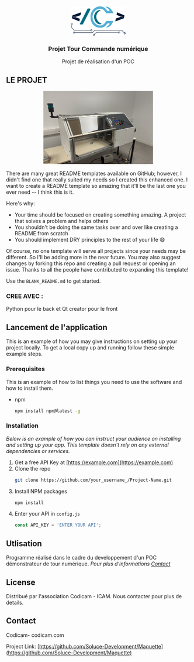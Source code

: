 







<br />
<div align="center">
  <a href="https://codicam.com">
    <img src="images/logo.png" alt="Logo" width="150" height="80">
  </a>

  <h3 align="center">Projet Tour Commande numérique</h3>

  <p align="center">
    Projet de réalisation d'un POC 
    <br />

  </p>
</div>





<!-- LE PROJET -->
## LE PROJET

<div align="center">
    <img src="images/ttt.JPG" alt="Logo" width="300" height="200">
</div>

There are many great README templates available on GitHub; however, I didn't find one that really suited my needs so I created this enhanced one. I want to create a README template so amazing that it'll be the last one you ever need -- I think this is it.

Here's why:
* Your time should be focused on creating something amazing. A project that solves a problem and helps others
* You shouldn't be doing the same tasks over and over like creating a README from scratch
* You should implement DRY principles to the rest of your life :smile:

Of course, no one template will serve all projects since your needs may be different. So I'll be adding more in the near future. You may also suggest changes by forking this repo and creating a pull request or opening an issue. Thanks to all the people have contributed to expanding this template!

Use the `BLANK_README.md` to get started.




### CREE AVEC :

Python pour le back et Qt creator pour le front







<!-- GETTING STARTED -->
## Lancement de l'application

This is an example of how you may give instructions on setting up your project locally.
To get a local copy up and running follow these simple example steps.

### Prerequisites

This is an example of how to list things you need to use the software and how to install them.
* npm
  ```sh
  npm install npm@latest -g
  ```

### Installation

_Below is an example of how you can instruct your audience on installing and setting up your app. This template doesn't rely on any external dependencies or services._

1. Get a free API Key at [https://example.com](https://example.com)
2. Clone the repo
   ```sh
   git clone https://github.com/your_username_/Project-Name.git
   ```
3. Install NPM packages
   ```sh
   npm install
   ```
4. Enter your API in `config.js`
   ```js
   const API_KEY = 'ENTER YOUR API';
   ```




<!-- USAGE EXAMPLES -->
## Utlisation

Programme réalisé dans le cadre du developpement d'un POC démonstrateur de tour numérique.
_Pour plus d'informations [Contact](https://codicam.com)_









<!-- LICENSE -->
## License

Distribué par l'association Codicam - ICAM. Nous contacter pour plus de details.



<!-- CONTACT -->
## Contact

Codicam- codicam.com

Project Link: [https://github.com/Soluce-Development/Maquette](https://github.com/Soluce-Development/Maquette)





